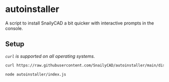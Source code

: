 # autoinstaller

A script to install SnailyCAD a bit quicker with interactive prompts in the console.

## Setup

_`curl` is supported on all operating systems._

```sh
curl https://raw.githubusercontent.com/SnailyCAD/autoinstaller/main/dist > autoinstaller

node autoinstaller/index.js
```
